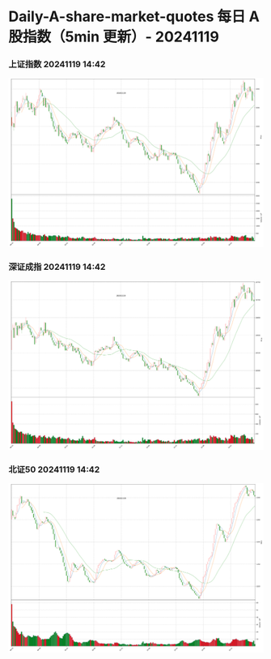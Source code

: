 
# Daily-A-share-market-quotes 每日 A 股指数（5min 更新）- 20241119

### 上证指数 20241119 14:42
![](./fig/2024/11/20241119-sh000001.png)

### 深证成指 20241119 14:42
![](./fig/2024/11/20241119-sz399001.png)

### 北证50 20241119 14:42
![](./fig/2024/11/20241119-bj899050.png)
